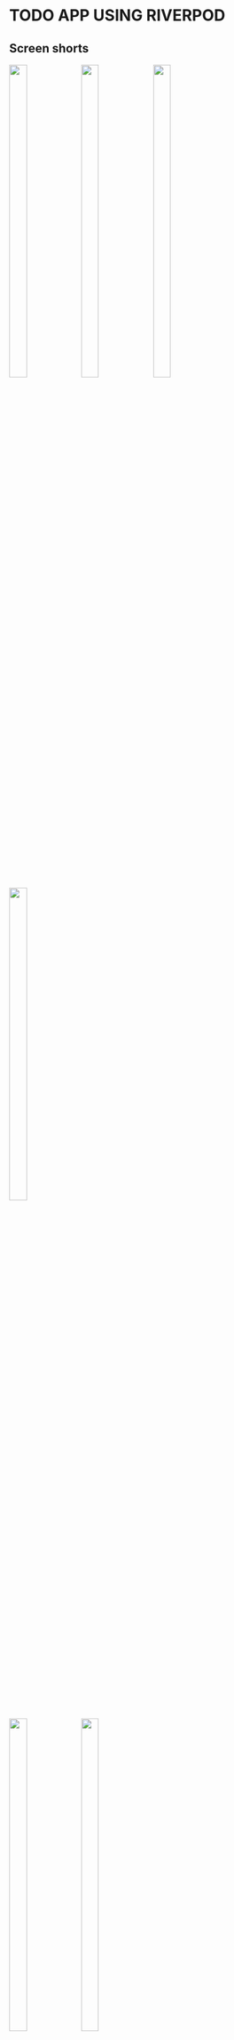 # TODO APP USING RIVERPOD

## Screen shorts

<p float="center">
    <img src = "https://github.com/user-attachments/assets/feabd2c4-b7ab-4b11-8a48-ba72369caaa2" width = 25% height = 38% alt="">
    <img src = "https://github.com/user-attachments/assets/19047d75-410e-4b82-8349-3e6dbe070af8" width = 25% height = 38% alt="">
    <img src = "https://github.com/user-attachments/assets/b3d843d2-fd4c-4401-b58c-f08887d90b09" width = 25% height = 38% alt="">
    <img src = "https://github.com/user-attachments/assets/7b0e9336-84fb-4867-a904-b8430c4a20fc" width = 25% height = 38% alt="">
  </p>

<p float="center">
    <img src = "https://github.com/user-attachments/assets/e2b2d2e1-1f4f-4322-a1c5-91dd52ed9be1" width = 25% height = 38% alt="">
    <img src = "https://github.com/user-attachments/assets/16d82e37-f8ea-4e2f-b9f7-cb3de807806f" width = 25% height = 38% alt="">
  </p>
  
